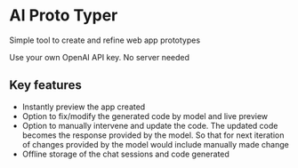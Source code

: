 # AI Proto Typer

Simple tool to create and refine web app prototypes

Use your own OpenAI API key. No server needed

## Key features
  - Instantly preview the app created
  - Option to fix/modify the generated code by model and live preview
  - Option to manually intervene and update the code. The updated code becomes the response provided by the model. So that for next iteration of changes provided by the model would include manually made change
  - Offline storage of the chat sessions and code generated